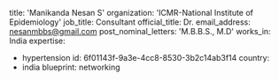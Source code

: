 title: 'Manikanda Nesan S'
organization: 'ICMR-National Institute of Epidemiology'
job_title: Consultant
official_title: Dr.
email_address: nesanmbbs@gmail.com
post_nominal_letters: 'M.B.B.S., M.D'
works_in: India
expertise:
  - hypertension
id: 6f01143f-9a3e-4cc8-8530-3b2c14ab3f14
country:
  - india
blueprint: networking
